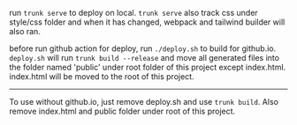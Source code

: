 run `trunk serve` to deploy on local. `trunk serve` also track css under style/css folder and when it has changed, webpack and tailwind builder will also ran.

before run github action for deploy, run `./deploy.sh` to build for github.io. `deploy.sh` will run `trunk build --release` and move all generated files into the folder named 'public' under root folder of this project except index.html.   
index.html will be moved to the root of this project.   

------

To use without github.io, just remove deploy.sh and use `trunk build`.
Also remove index.html and public folder under root of this project.
